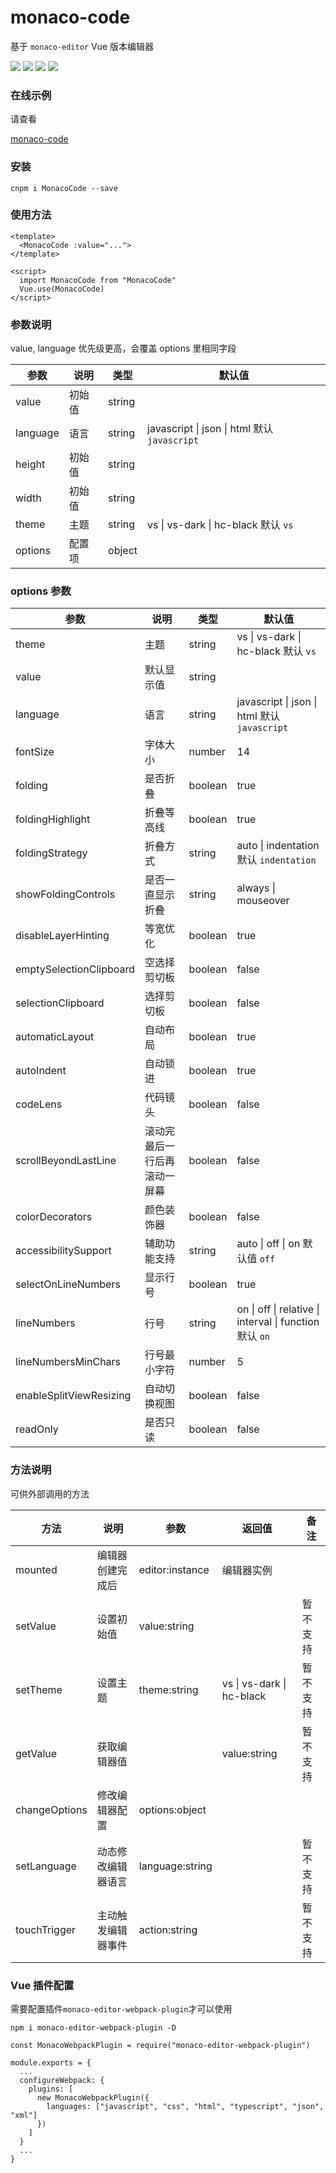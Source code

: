 # monaco-code

基于 `monaco-editor` Vue 版本编辑器

<div align="left">

![](https://img.shields.io/github/issues/winyh/monaco-code) ![](https://img.shields.io/github/languages/code-size/winyh/monaco-code) ![](https://img.shields.io/github/stars/winyh/monaco-code) ![](https://img.shields.io/github/last-commit/winyh/monaco-code)

</div>

### 在线示例

请查看

[monaco-code](https://winyh.github.io/monaco-code)

### 安装

```
cnpm i MonacoCode --save
```

### 使用方法

```
<template>
  <MonacoCode :value="...">
</template>

<script>
  import MonacoCode from "MonacoCode"
  Vue.use(MonacoCode)
</script>
```

### 参数说明

value, language 优先级更高，会覆盖 options 里相同字段

| 参数     | 说明   | 类型   | 默认值                                       |
| -------- | ------ | ------ | -------------------------------------------- |
| value    | 初始值 | string |                                              |
| language | 语言   | string | javascript \| json \| html 默认 `javascript` |
| height   | 初始值 | string |                                              |
| width    | 初始值 | string |                                              |
| theme    | 主题   | string | vs \| vs-dark \| hc-black 默认 `vs`          |
| options  | 配置项 | object |                                              |

### options 参数

| 参数                    | 说明                         | 类型    | 默认值                                                  |
| ----------------------- | ---------------------------- | ------- | ------------------------------------------------------- |
| theme                   | 主题                         | string  | vs \| vs-dark \| hc-black 默认 `vs`                     |
| value                   | 默认显示值                   | string  |                                                         |
| language                | 语言                         | string  | javascript \| json \| html 默认 `javascript`            |
| fontSize                | 字体大小                     | number  | 14                                                      |
| folding                 | 是否折叠                     | boolean | true                                                    |
| foldingHighlight        | 折叠等高线                   | boolean | true                                                    |
| foldingStrategy         | 折叠方式                     | string  | auto \| indentation 默认 `indentation`                  |
| showFoldingControls     | 是否一直显示折叠             | string  | always \| mouseover                                     |
| disableLayerHinting     | 等宽优化                     | boolean | true                                                    |
| emptySelectionClipboard | 空选择剪切板                 | boolean | false                                                   |
| selectionClipboard      | 选择剪切板                   | boolean | false                                                   |
| automaticLayout         | 自动布局                     | boolean | true                                                    |
| autoIndent              | 自动锁进                     | boolean | true                                                    |
| codeLens                | 代码镜头                     | boolean | false                                                   |
| scrollBeyondLastLine    | 滚动完最后一行后再滚动一屏幕 | boolean | false                                                   |
| colorDecorators         | 颜色装饰器                   | boolean | false                                                   |
| accessibilitySupport    | 辅助功能支持                 | string  | auto \| off \| on 默认值 `off`                          |
| selectOnLineNumbers     | 显示行号                     | boolean | true                                                    |
| lineNumbers             | 行号                         | string  | on \| off \| relative \| interval \| function 默认 `on` |
| lineNumbersMinChars     | 行号最小字符                 | number  | 5                                                       |
| enableSplitViewResizing | 自动切换视图                 | boolean | false                                                   |
| readOnly                | 是否只读                     | boolean | false                                                   |

### 方法说明

可供外部调用的方法

| 方法          | 说明               | 参数            | 返回值                    | 备注     |
| ------------- | ------------------ | --------------- | ------------------------- | -------- |
| mounted       | 编辑器创建完成后   | editor:instance | 编辑器实例                |          |
| setValue      | 设置初始值         | value:string    |                           | 暂不支持 |
| setTheme      | 设置主题           | theme:string    | vs \| vs-dark \| hc-black | 暂不支持 |
| getValue      | 获取编辑器值       |                 | value:string              | 暂不支持 |
| changeOptions | 修改编辑器配置     | options:object  |                           |          |
| setLanguage   | 动态修改编辑器语言 | language:string |                           | 暂不支持 |
| touchTrigger  | 主动触发编辑器事件 | action:string   |                           | 暂不支持 |

### Vue 插件配置

需要配置插件`monaco-editor-webpack-plugin`才可以使用

```
npm i monaco-editor-webpack-plugin -D
```

```
const MonacoWebpackPlugin = require("monaco-editor-webpack-plugin")

module.exports = {
  ...
  configureWebpack: {
    plugins: [
      new MonacoWebpackPlugin({
        languages: ["javascript", "css", "html", "typescript", "json", "xml"]
      })
    ]
  }
  ...
}
```
